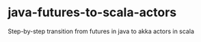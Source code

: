 java-futures-to-scala-actors
============================

Step-by-step transition from futures in java to akka actors in scala
